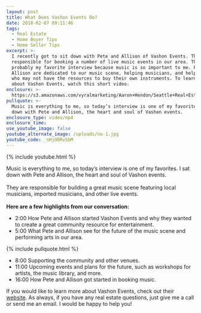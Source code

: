 ```yaml
---
layout: post
title: What Does Vashon Events Do?
date: 2018-02-07 09:11:46
tags:
  - Real Estate
  - Home Buyer Tips
  - Home Seller Tips
excerpt: >-
  I recently got to sit down with Pete and Allison of Vashon Events. They are
  responsible for booking a number of live music events in our area. This is
  probably my favorite interview because music is so important to me. Pete and
  Allison are dedicated to our music scene, helping musicians, and helping those
  who may not have the resources to buy their own instruments. To learn more
  about Vashon Events, watch this short video.
enclosure: >-
  https://s3.amazonaws.com/vyralmarketing/Aaron+Hendon/Seattle+Real+Estate+Agent-+Interview+with+Vashon+Music.mp4
pullquote: >-
  Music is everything to me, so today’s interview is one of my favorites. I sat
  down with Pete and Allison, the heart and soul of Vashon events.
enclosure_type: video/mp4
enclosure_time:
use_youtube_image: false
youtube_alternate_image: /uploads/no-1.jpg
youtube_code: _nHjO0RvSbM
---
```



{% include youtube.html %}

Music is everything to me, so today’s interview is one of my favorites. I sat down with Pete and Allison, the heart and soul of Vashon events.<br><br>They are responsible for building a great music scene featuring local musicians, imported musicians, and other live events.<br><br>**Here are a few highlights from our conversation:**

* 2:00 How Pete and Allison started Vashon Events and why they wanted to create a great community resource for entertainment.
* 5:00 What Pete and Allison see for the future of the music scene and performing arts in our area.

{% include pullquote.html %}

* 8:00 Supporting the community and other venues.
* 11:00 Upcoming events and plans for the future, such as workshops for artists, the music library, and more.
* ​​​​​​​​​​​​​​16:00 How Pete and Allison got started in booking music.

If you would like to learn more about Vashon Events, check out their [website](http://www.vashonevents.com/). As always, if you have any real estate questions, just give me a call or send me an email. I would be happy to help you!

&nbsp;

&nbsp;